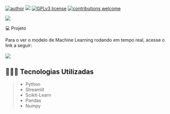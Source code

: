 [![author](https://img.shields.io/badge/author-andregustavo-red.svg)](https://www.linkedin.com/in/andr%C3%A9-gustavo-lopes-984bb119a/) [![](https://img.shields.io/badge/python-3.7+-blue.svg)](https://www.python.org/downloads/release/python-365/) [![GPLv3 license](https://img.shields.io/badge/License-GPLv3-blue.svg)](http://perso.crans.org/besson/LICENSE.html) [![contributions welcome](https://img.shields.io/badge/contributions-welcome-brightgreen.svg?style=flat)](https://github.com/andregustavo04)
<p>
  <img src="Web-Apps/Previsao_Cancer_Pulmao/Img/web_app_previsao_cancer_pulmao.png">
</p
  
  ## 💻 Projeto
  Para o ver o modelo de Machine Learning rodando em tempo real, acesse o link a seguir: <br><br>
  <a href = "https://andregustavo04-lung-cancer-ml-app-zc8kg1.streamlit.app/"><img src="https://img.shields.io/badge/MACHINE LEARNING-Câncer de Pulmão-darkblue" target="_blank"></a>

  
  
  ## 👨🏼‍💻 Tecnologias Utilizadas
  > - Python
  > - Streamlit
  > - Scikit-Learn
  > - Pandas
  > - Numpy
